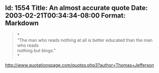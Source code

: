 Id: 1554
Title: An almost accurate quote
Date: 2003-02-21T00:34:34-08:00
Format: Markdown
--------------
> *\
> "The man who reads nothing at all is better educated than the man who
> reads\
> nothing but blogs."\
> *

<http://www.quotationspage.com/quotes.php3?author=Thomas+Jefferson>
